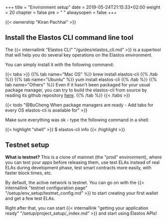 +++
title = "Environment setup"
date = 2019-05-24T21:15:33+02:00
weight = 20
chapter = false
pre = "<i class='fa ela-folder'></i> "
alwaysopen = false
+++ 

{{< ownership "Kiran Pachhai" >}}

## Install the Elastos CLI command line tool

The {{< internallink "Elastos CLI" "/guides/elastos_cli.md" >}} is a supertool that will help you do several key operations on the Elastos environment. 

You can simply install it with the following command:

{{< tabs >}} 
    {{% tab name="Mac OS" %}} 
    brew install elastos-cli
    {{% /tab %}} 
    {{% tab name="Ubuntu" %}} 
    yum install elastos-cli
    {{% /tab %}} 
    {{% tab name="Others" %}} 
Even if it hasn't been packaged for your usual package manager, you can try to build the elastos-cli from source by reading its github repository [here](https://github.com/elastos/Elastos.ELA.Client).
    {{% /tab %}} 
{{< /tabs >}}

{{< todo "@BoCheng When package managers are ready - Add tabs for every OS elastos-cli is available for" >}}

Make sure everything was ok - type the following command in a shell:

{{< highlight "shell" >}}
$ elastos-cli info
{{< /highlight >}}

## Testnet setup

**What is testnet?** This is a clone of mainnet (the "prod" environment), where you can test your apps before releasing them, use test ELAs instead of real ELAs during development phase, test smart contracts more easily, with faster block times, etc.

By default, the active network is testnet. You can go on with the {{< internallink "testnet configuration page" "/setup/env_setup/testnet_config.md" >}} to start creating your first wallet and get a few test ELAs. 

Right after that, you can start {{< internallink "getting your application ready" "/setup/project_setup/_index.md" >}} and start using Elastos APIs!